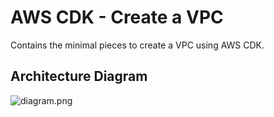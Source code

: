 # AWS CDK - Create a VPC

Contains the minimal pieces to create a VPC using AWS CDK.

## Architecture Diagram

![diagram.png](diagram.png)
